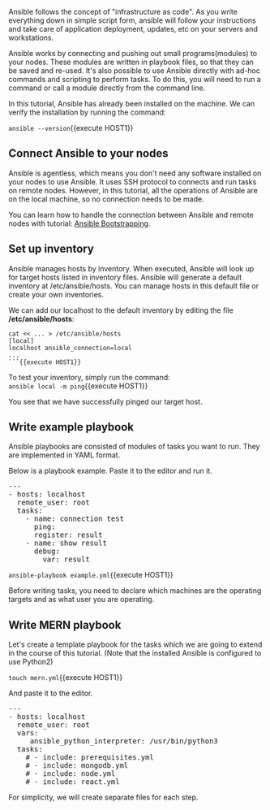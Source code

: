 Ansible follows the concept of "infrastructure as code". As you write everything down in simple script form, ansible will follow your instructions and take care of application deployment, updates, etc on your servers and workstations.

Ansible works by connecting and pushing out small programs(modules) to your nodes. These modules are written in playbook files, so that they can be saved and re-used. It's also possible to use Ansible directly with ad-hoc commands and scripting to perform tasks. To do this, you will need to run a command or call a module directly from the command line.

In this tutorial, Ansible has already been installed on the machine. We can verify the installation by running the command:

`ansible --version`{{execute HOST1}}

## Connect Ansible to your nodes

Ansible is agentless, which means you don't need any software installed on your nodes to use Ansible. It uses SSH protocol to connects and run tasks on remote nodes. However, in this tutorial, all the operations of Ansible are on the local machine, so no connection needs to be made.

You can learn how to handle the connection between Ansible and remote nodes with tutorial: [Ansible Bootstrapping](https://www.katacoda.com/oliverveits/scenarios/ansible-bootstrap).

## Set up inventory

Ansible manages hosts by inventory. When executed, Ansible will look up for target hosts listed in inventory files. Ansible will generate a default inventory at /etc/ansible/hosts. You can manage hosts in this default file or create your own inventories.

We can add our localhost to the default inventory by editing the file **/etc/ansible/hosts**:

```
cat << ... > /etc/ansible/hosts
[local]
localhost ansible_connection=local
...
```{{execute HOST1}}
```

To test your inventory, simply run the command:\
`ansible local -m ping`{{execute HOST1}}

You see that we have successfully pinged our target host.

## Write example playbook

Ansible playbooks are consisted of modules of tasks you want to run. They are implemented in YAML format. 

Below is a playbook example. Paste it to the editor and run it.

<pre class="file" data-filename="example.yml" data-target="replace">---
- hosts: localhost
  remote_user: root
  tasks:
    - name: connection test
      ping:
      register: result
    - name: show result
      debug:
        var: result
</pre>

`ansible-playbook example.yml`{{execute HOST1}}

Before writing tasks, you need to declare which machines are the operating targets and as what user you are operating.

## Write MERN playbook

Let's create a template playbook for the tasks which we are going to extend in the course of this tutorial.
(Note that the installed Ansible is configured to use Python2)

`touch mern.yml`{{execute HOST1}}

And paste it to the editor.

<pre class="file" data-filename="mern.yml" data-target="replace">---
- hosts: localhost
  remote_user: root
  vars:
     ansible_python_interpreter: /usr/bin/python3
  tasks:
    # - include: prerequisites.yml
    # - include: mongodb.yml
    # - include: node.yml  
    # - include: react.yml
</pre>

For simplicity, we will create separate files for each step.